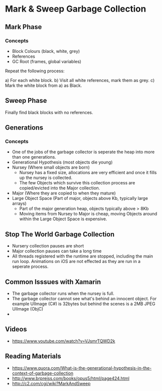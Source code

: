 # Mark & Sweep Garbage Collection

## Mark Phase

### Concepts

* Block Colours (black, white, grey)
* References
* GC Root (frames, global variables)

Repeat the following process:

a) For each white block.
b) Visit all white references, mark them as grey.
c) Mark the white block from a) as Black.


## Sweep Phase

Finally find black blocks with no references.

## Generations


### Concepts

* One of the jobs of the garbage collector is seperate the heap into more than one generations.
* Generational Hypothesis (most objects die young)
* Nursey (Where small objects are born)
  * Nursey has a fixed size, allocations are very efficient and once it fills up the nursey is collected.
  * The few Objects which survive this collection process are copied/evicted into the Major collection.
* Major (Where they are copied to when they mature)
* Large Object Space (Part of major, objects above Kb, typically large arrays)
  * Part of the major generation heap, objects typically above > 8Kb
  * Moving items from Nursey to Major is cheap, moving Objects around within the Large Object Space is expensive.

## Stop The World Garbage Collection

* Nursery collection pauses are short
* Major collection pauses can take a long time
* All threads registered with the runtime are stopped, including the main run loop. Animations on iOS are not effected as they are run in a seperate process.


## Common Isssues with Xamarin
* The garbage collector <?$condition?> runs when the nursey is full. 
* The garbage collector cannot see what's behind an innocent object. For example UIImage (C#) is 32bytes but behind the scenes is a 2MB JPEG UIImage (ObjC)
* 

## Videos

* https://www.youtube.com/watch?v=VJsmrTQWD2k

## Reading Materials
* https://www.quora.com/What-is-the-generational-hypothesis-in-the-context-of-garbage-collection
* http://www.brpreiss.com/books/opus5/html/page424.html
* http://c2.com/cgi/wiki?MarkAndSweep
